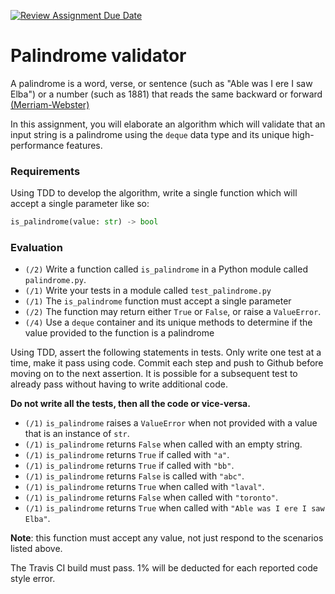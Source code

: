 [![Review Assignment Due Date](https://classroom.github.com/assets/deadline-readme-button-22041afd0340ce965d47ae6ef1cefeee28c7c493a6346c4f15d667ab976d596c.svg)](https://classroom.github.com/a/YQAbrMQM)
# Palindrome validator

A palindrome is  a word, verse, or sentence (such as "Able was I ere I saw
Elba") or a number (such as 1881) that reads the same backward or forward
[(Merriam-Webster)](https://www.merriam-webster.com/dictionary/palindrome)

In this assignment, you will elaborate an algorithm which will validate that an
input string is a palindrome using the `deque` data type and its
unique high-performance features.


### Requirements
Using TDD to develop the algorithm, write a single function which will accept a
single parameter like so:

```python
is_palindrome(value: str) -> bool
```

###  Evaluation

* `(/2)` Write a function called `is_palindrome` in a Python module called
`palindrome.py`.
* `(/1)` Write your tests in a module called `test_palindrome.py`
* `(/1)` The `is_palindrome` function must accept a single parameter
* `(/2)` The function may return either `True` or `False`, or raise a
  `ValueError`.
* `(/4)` Use a `deque` container and its unique methods to determine if the
  value provided to the function is a palindrome

Using TDD, assert the following statements in tests. Only write one test at a
time, make it pass using code. Commit each step and push to Github before
moving on to the next assertion.  It is possible for a subsequent test to
already pass without having to write additional code.

**Do not write all the tests, then all the code or vice-versa.**

- `(/1)` `is_palindrome` raises a `ValueError` when not provided with a value
  that is  an instance of `str`.
- `(/1)` `is_palindrome` returns `False` when called with an empty string.
- `(/1)` `is_palindrome` returns `True` if called with `"a"`.
- `(/1)` `is_palindrome` returns `True` if called with `"bb"`.
- `(/1)` `is_palindrome` returns `False` is called with `"abc"`.
- `(/1)` `is_palindrome` returns `True` when called with `"laval"`.
- `(/1)` `is_palindrome` returns `False` when called with `"toronto"`.
- `(/1)` `is_palindrome` returns `True` when called with `"Able was I ere I saw
  Elba"`.

**Note**: this function must accept any value, not just respond to the
scenarios listed above.

The Travis CI build must pass. 1% will be deducted for each reported code style
error.
